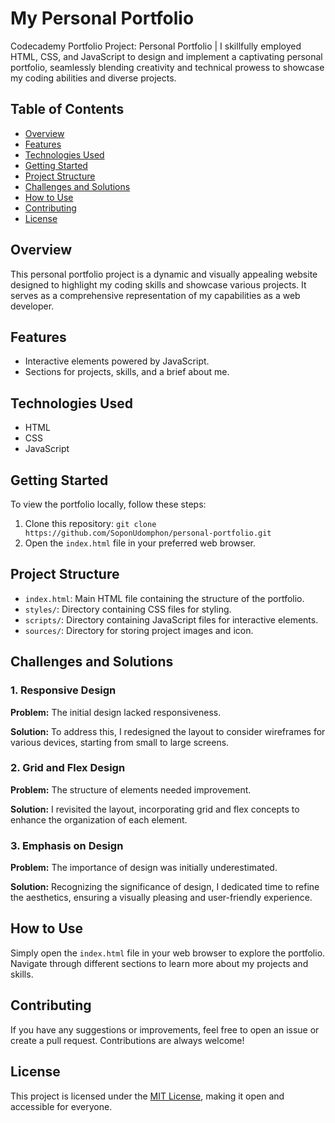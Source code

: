 # My Personal Portfolio
Codecademy Portfolio Project: Personal Portfolio | I skillfully employed HTML, CSS, and JavaScript to design and implement a captivating personal portfolio, seamlessly blending creativity and technical prowess to showcase my coding abilities and diverse projects.

## Table of Contents
- [Overview](#overview)
- [Features](#features)
- [Technologies Used](#technologies-used)
- [Getting Started](#getting-started)
- [Project Structure](#project-structure)
- [Challenges and Solutions](#challenges-and-solutions)
- [How to Use](#how-to-use)
- [Contributing](#contributing)
- [License](#license)

## Overview

This personal portfolio project is a dynamic and visually appealing website designed to highlight my coding skills and showcase various projects. It serves as a comprehensive representation of my capabilities as a web developer.

## Features

- Interactive elements powered by JavaScript.
- Sections for projects, skills, and a brief about me.

## Technologies Used

- HTML
- CSS
- JavaScript

## Getting Started

To view the portfolio locally, follow these steps:

1. Clone this repository: `git clone https://github.com/SoponUdomphon/personal-portfolio.git`
2. Open the `index.html` file in your preferred web browser.

## Project Structure

- `index.html`: Main HTML file containing the structure of the portfolio.
- `styles/`: Directory containing CSS files for styling.
- `scripts/`: Directory containing JavaScript files for interactive elements.
- `sources/`: Directory for storing project images and icon.

## Challenges and Solutions

### 1. Responsive Design

**Problem:** The initial design lacked responsiveness.

**Solution:** To address this, I redesigned the layout to consider wireframes for various devices, starting from small to large screens.

### 2. Grid and Flex Design

**Problem:** The structure of elements needed improvement.

**Solution:** I revisited the layout, incorporating grid and flex concepts to enhance the organization of each element.

### 3. Emphasis on Design

**Problem:** The importance of design was initially underestimated.

**Solution:** Recognizing the significance of design, I dedicated time to refine the aesthetics, ensuring a visually pleasing and user-friendly experience.

## How to Use

Simply open the `index.html` file in your web browser to explore the portfolio. Navigate through different sections to learn more about my projects and skills.

## Contributing

If you have any suggestions or improvements, feel free to open an issue or create a pull request. Contributions are always welcome!

## License

This project is licensed under the [MIT License](LICENSE), making it open and accessible for everyone.
